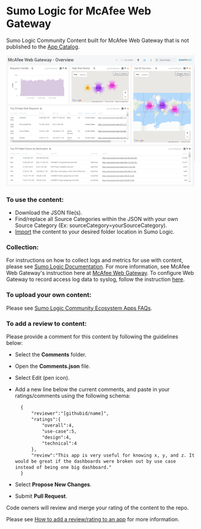 # Sumo Logic for McAfee Web Gateway
Sumo Logic Community Content built for McAfee Web Gateway that is not published to the [App Catalog](https://help.sumologic.com/docs/integrations/).

![McAfeeWebGateway](Screenshots/McAfeeWebGateway.png)

### To use the content:
- Download the JSON file(s).
- Find/replace all Source Categories within the JSON with your own Source Category (Ex: sourceCategory=yourSourceCategory).
- [Import](https://help.sumologic.com/docs/get-started/library/#import-content) the content to your desired folder location in Sumo Logic.

### Collection:
For instructions on how to collect logs and metrics for use with content, please see [Sumo Logic Documentation](https://help.sumologic.com/docs/send-data/). For more information, see McAfee Web Gateway's instruction here at [McAfee Web Gateway](https://www.mcafee.com/us/products/web-gateway.aspx). To configure Web Gateway to record access log data to syslog, follow the instruction [here](https://kc.mcafee.com/corporate/index?page=content&id=KB77988).

### To upload your own content:
Please see [Sumo Logic Community Ecosystem Apps FAQs](https://help.sumologic.com/docs/integrations/community-ecosystem-apps/#faq).

### To add a review to content:
Please provide a comment for this content by following the guidelines below:

- Select the **Comments** folder.
- Open the **Comments.json** file.
- Select Edit (pen icon).
- Add a new line below the current comments, and paste in your ratings/comments using the following schema:

        {
            "reviewer":"[githubid/name]",
            "ratings":{
                "overall":4,
                "use-case":5,
                "design":4,
                "technical":4
            },
            "review":"This app is very useful for knowing x, y, and z. It would be great if the dashboards were broken out by use case instead of being one big dashboard."
        }


- Select **Propose New Changes**.
- Submit **Pull Request**.

Code owners will review and merge your rating of the content to the repo.

Please see [How to add a review/rating to an app](https://help.sumologic.com/docs/integrations/community-ecosystem-apps/#how-do-i-add-a-reviewrating-to-an-app) for more information.
